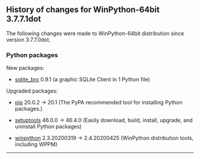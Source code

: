 ﻿## History of changes for WinPython-64bit 3.7.7.1dot

The following changes were made to WinPython-64bit distribution since version 3.7.7.0dot.

### Python packages

New packages:

  * [sqlite_bro](https://pypi.org/project/sqlite_bro) 0.9.1 (a graphic SQLite Client in 1 Python file)

Upgraded packages:

  * [pip](https://pypi.org/project/pip) 20.0.2 → 20.1 (The PyPA recommended tool for installing Python packages.)
  * [setuptools](https://pypi.org/project/setuptools) 46.0.0 → 46.4.0 (Easily download, build, install, upgrade, and uninstall Python packages)
  * [winpython](http://winpython.github.io/) 2.3.20200319 → 2.4.20200425 (WinPython distribution tools, including WPPM)

* * *
